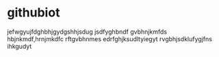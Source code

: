 # githubiot
jefwgyujfdghbhjgydgshhjsdug
jsdfyghbndf
gvbhnjkmfds
hbjnkmdf,hrnjmkdfc
rftgvbhnmes
edrfghjksudltyiegyt
rvgbhjsdklufygjfns
ihkgudyt
